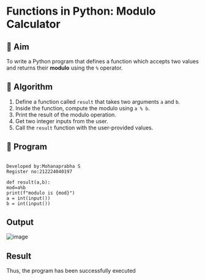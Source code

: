 # Functions in Python: Modulo Calculator

## 🎯 Aim
To write a Python program that defines a function which accepts two values and returns their **modulo** using the `%` operator.

## 🧠 Algorithm
1. Define a function called `result` that takes two arguments `a` and `b`.
2. Inside the function, compute the modulo using `a % b`.
3. Print the result of the modulo operation.
4. Get two integer inputs from the user.
5. Call the `result` function with the user-provided values.

## 🧾 Program
```

Developed by:Mohanaprabha S
Register no:212224040197

def result(a,b): 
mod=a%b 
print(f"modulo is {mod}") 
a = int(input()) 
b = int(input())
```

## Output

![image](https://github.com/user-attachments/assets/f5d1d539-ac05-44ca-83ab-2594c7a6fc42)


## Result
 Thus, the program has been successfully executed 
